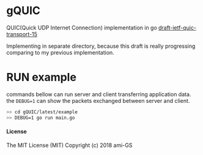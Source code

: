 # gQUIC
QUIC(Quick UDP Internet Connection) implementation in go
[draft-ietf-quic-transport-15](https://tools.ietf.org/html/draft-ietf-quic-transport-15)

Implementing in separate directory, because this draft is really progressing comparing to my previous implementation.

# RUN example
commands bellow can run server and client transferring application data.
the `DEBUG=1` can show the packets exchanged between server and client.

```sh
>> cd gQUIC/latest/example
>> DEBUG=1 go run main.go
```



#### License
The MIT License (MIT) Copyright (c) 2018 ami-GS
